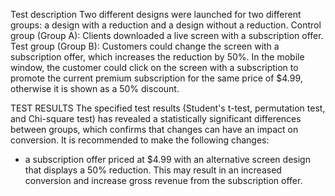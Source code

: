 Test description
Two different designs were launched for two different groups: a design with a reduction and a design without a reduction.
Control group (Group A): Clients downloaded a live screen with a subscription offer.
Test group (Group B): Customers could change the screen with a subscription offer, which increases the reduction by 50%. 
In the mobile window, the customer could click on the screen with a subscription to promote the current premium subscription for the same price of $4.99,
otherwise it is shown as a 50% discount.


TEST RESULTS
The specified test results (Student's t-test, permutation test, and Chi-square test) has revealed a statistically significant differences between groups, which confirms that changes can have an impact on conversion.
It is recommended  to make the following changes: 

- a subscription offer priced at $4.99 with an alternative screen design that displays a 50% reduction.
This may result in an increased conversion and increase gross revenue from the subscription offer.



